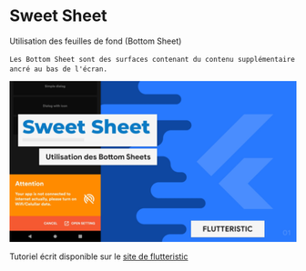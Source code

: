 # Sweet Sheet

Utilisation des feuilles de fond (Bottom Sheet)

`Les Bottom Sheet sont des surfaces contenant du contenu supplémentaire ancré au bas de l'écran.`

![tutorial thumbnail](sweet_sheet.jpg)

Tutoriel écrit disponible sur le [site de flutteristic](https://flutteristic.dev/docs/tutoriels/Sweet%20Sheet.html)